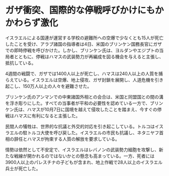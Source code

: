 # ガザ衝突、国際的な停戦呼びかけにもかかわらず激化

イスラエルによる国連が運営する学校の避難所への空爆で少なくとも15人が死亡したことを受け、アラブ諸国の指導者は4日、米国のブリンケン国務長官にガザでの即時停戦を呼びかけた。しかし、ブリンケン氏は、ヨルダンやエジプトの当局者とともに、停戦はハマスの武装勢力が再編成を図る機会を与えると主張し、抵抗している。

4週間の戦闘で、ガザでは1400人以上が死亡し、ハマスは240人以上の人質を捕らえている。イスラエルは空爆、地上侵攻、ガザ封鎖を展開し、人道危機を引き起こし、150万人以上の人々を避難させた。

ブリンケン氏のアンマンでの中東諸国外相との会合は、米国と同盟国との間の溝を浮き彫りにした。すべての当事者が平和の必要性を認めている一方で、ブリンケン氏は、ハマスが10月7日に国境を越えて侵攻したことを踏まえ、今すぐの停戦はハマスに有利になると主張した。

民間人の犠牲は、世界的な抗議と外交的対応を引き起こしている。トルコはイスラエルの駐トルコ大使を呼び戻した。イスラエルの市民も抗議し、ネタニヤフ首相の辞任とハマスが拘束する人質の解放を要求している。

情勢は依然として不安定で、イスラエルはレバノンの武装勢力細胞を攻撃し、新たな戦線が開かれるのではないかとの懸念も高まっている。一方、死者には3900人以上のパレスチナの子どもが含まれ、地上作戦で28人以上のイスラエル兵士が死亡した。
